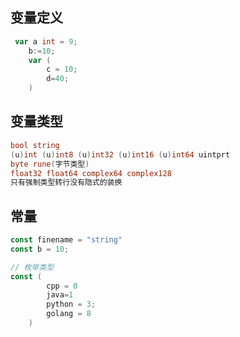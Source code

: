## 变量定义

```go
 var a int = 9;
    b:=10;
    var (
        c = 10;
        d=40;
    )
```



## 变量类型

```go
bool string
(u)int (u)int8 (u)int32 (u)int16 (u)int64 uintprt
byte rune(字节类型)
float32 float64 complex64 complex128
只有强制类型转行没有隐式的装换
```



## 常量

```go
const finename = "string"
const b = 10;

// 枚举类型
const (
		cpp = 0
		java=1
		python = 3;
		golang = 8
	)
```

